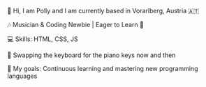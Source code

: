 👋 Hi, I am Polly and I am currently based in Vorarlberg, Austria 🇦🇹

🎶 Musician & Coding Newbie | Eager to Learn 🌱

💻 Skills: HTML, CSS, JS

🎹 Swapping the keyboard for the piano keys now and then

🎯 My goals: Continuous learning and mastering new programming languages
